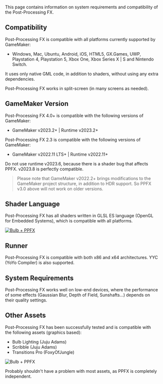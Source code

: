 
This page contains information on system requirements and compatibility of the Post-Processing FX.

## Compatibility <!-- {docsify-ignore} -->

Post-Processing FX is compatible with all platforms currently supported by GameMaker:
* Windows, Mac, Ubuntu, Android, iOS, HTML5, GX.Games, UWP, Playstation 4, Playstation 5, Xbox One, Xbox Series X | S and Nintendo Switch.

It uses only native GML code, in addition to shaders, without using any extra dependencies.

Post-Processing FX works in split-screen (in many screens as needed).


## GameMaker Version <!-- {docsify-ignore} -->

Post-Processing FX 4.0+ is compatible with the following versions of GameMaker:
* GameMaker v2023.2+ | Runtime v2023.2+

Post-Processing FX 2.3 is compatible with the following versions of GameMaker:
* GameMaker v2022.11 LTS+ | Runtime v2022.11+

Do not use runtime v2023.6, because there is a shader bug that affects PPFX. v2023.8 is perfectly compatible.

> Please note that GameMaker v2022.2+ brings modifications to the GameMaker project structure, in addition to HDR support. So PPFX v3.0 above will not work on older versions.


## Shader Language <!-- {docsify-ignore} -->

Post-Processing FX has all shaders written in GLSL ES language (OpenGL for Embedded Systems), which is compatible with all platforms.

<a href="https://en.wikipedia.org/wiki/OpenGL_ES" target="_blank">![Bulb + PPFX](/../images/GLSL_ES.png) </a>

## Runner <!-- {docsify-ignore} -->

Post-Processing FX is compatible with both x86 and x64 architectures.
YYC (YoYo Compiler) is also supported.

## System Requirements <!-- {docsify-ignore} -->

Post-Processing FX works well on low-end devices, where the performance of some effects (Gaussian Blur, Depth of Field, Sunshafts...) depends on their quality settings.

## Other Assets <!-- {docsify-ignore} -->

Post-Processing FX has been successfully tested and is compatible with the following assets (graphics based):
* Bulb Lighting (Juju Adams)
* Scribble (Juju Adams)
* Transitions Pro (FoxyOfJungle)

![Bulb + PPFX](/../images/Bulb_with_PPFX.png)

Probably shouldn't have a problem with most assets, as PPFX is completely independent.
